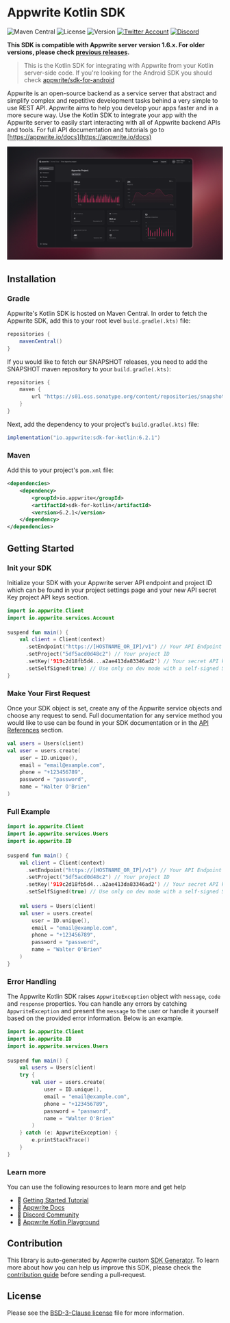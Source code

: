 # Appwrite Kotlin SDK

![Maven Central](https://img.shields.io/maven-central/v/io.appwrite/sdk-for-kotlin.svg?color=green&style=flat-square)
![License](https://img.shields.io/github/license/appwrite/sdk-for-kotlin.svg?style=flat-square)
![Version](https://img.shields.io/badge/api%20version-1.6.1-blue.svg?style=flat-square)
[![Twitter Account](https://img.shields.io/twitter/follow/appwrite?color=00acee&label=twitter&style=flat-square)](https://twitter.com/appwrite)
[![Discord](https://img.shields.io/discord/564160730845151244?label=discord&style=flat-square)](https://appwrite.io/discord)

**This SDK is compatible with Appwrite server version 1.6.x. For older versions, please check [previous releases](https://github.com/appwrite/sdk-for-kotlin/releases).**

 > This is the Kotlin SDK for integrating with Appwrite from your Kotlin server-side code. If you're looking for the Android SDK you should check [appwrite/sdk-for-android](https://github.com/appwrite/sdk-for-android)

Appwrite is an open-source backend as a service server that abstract and simplify complex and repetitive development tasks behind a very simple to use REST API. Appwrite aims to help you develop your apps faster and in a more secure way. Use the Kotlin SDK to integrate your app with the Appwrite server to easily start interacting with all of Appwrite backend APIs and tools. For full API documentation and tutorials go to [https://appwrite.io/docs](https://appwrite.io/docs)

![Appwrite](https://github.com/appwrite/appwrite/raw/main/public/images/github.png)

## Installation

### Gradle

Appwrite's Kotlin SDK is hosted on Maven Central. In order to fetch the Appwrite SDK, add this to your root level `build.gradle(.kts)` file:

```groovy
repositories {      
    mavenCentral()
}
```

If you would like to fetch our SNAPSHOT releases, you need to add the SNAPSHOT maven repository to your `build.gradle(.kts)`:

```groovy
repositories {
    maven {
        url "https://s01.oss.sonatype.org/content/repositories/snapshots/"
    }
}
```

Next, add the dependency to your project's `build.gradle(.kts)` file:

```groovy
implementation("io.appwrite:sdk-for-kotlin:6.2.1")
```

### Maven
Add this to your project's `pom.xml` file:

```xml
<dependencies>
    <dependency>
        <groupId>io.appwrite</groupId>
        <artifactId>sdk-for-kotlin</artifactId>
        <version>6.2.1</version>
    </dependency>
</dependencies>
```


## Getting Started

### Init your SDK

Initialize your SDK with your Appwrite server API endpoint and project ID which can be found in your project settings page and your new API secret Key project API keys section.

```kotlin
import io.appwrite.Client
import io.appwrite.services.Account

suspend fun main() {
    val client = Client(context)
      .setEndpoint("https://[HOSTNAME_OR_IP]/v1") // Your API Endpoint
      .setProject("5df5acd0d48c2") // Your project ID
      .setKey('919c2d18fb5d4...a2ae413da83346ad2') // Your secret API key
      .setSelfSigned(true) // Use only on dev mode with a self-signed SSL cert
}
```

### Make Your First Request

Once your SDK object is set, create any of the Appwrite service objects and choose any request to send. Full documentation for any service method you would like to use can be found in your SDK documentation or in the [API References](https://appwrite.io/docs) section.

```kotlin
val users = Users(client)
val user = users.create(
    user = ID.unique(),
    email = "email@example.com",
    phone = "+123456789",
    password = "password",
    name = "Walter O'Brien"
)
```

### Full Example

```kotlin
import io.appwrite.Client
import io.appwrite.services.Users
import io.appwrite.ID

suspend fun main() {
    val client = Client(context)
      .setEndpoint("https://[HOSTNAME_OR_IP]/v1") // Your API Endpoint
      .setProject("5df5acd0d48c2") // Your project ID
      .setKey('919c2d18fb5d4...a2ae413da83346ad2') // Your secret API key
      .setSelfSigned(true) // Use only on dev mode with a self-signed SSL cert

    val users = Users(client)
    val user = users.create(
        user = ID.unique(),
        email = "email@example.com",
        phone = "+123456789",
        password = "password",
        name = "Walter O'Brien"
    )
}
```

### Error Handling

The Appwrite Kotlin SDK raises `AppwriteException` object with `message`, `code` and `response` properties. You can handle any errors by catching `AppwriteException` and present the `message` to the user or handle it yourself based on the provided error information. Below is an example.

```kotlin
import io.appwrite.Client
import io.appwrite.ID
import io.appwrite.services.Users

suspend fun main() {
    val users = Users(client)
    try {
        val user = users.create(
            user = ID.unique(),
            email = "email@example.com",
            phone = "+123456789",
            password = "password",
            name = "Walter O'Brien"
        )
    } catch (e: AppwriteException) {
        e.printStackTrace()
    }
}
```

### Learn more

You can use the following resources to learn more and get help

- 🚀 [Getting Started Tutorial](https://appwrite.io/docs/getting-started-for-server)
- 📜 [Appwrite Docs](https://appwrite.io/docs)
- 💬 [Discord Community](https://appwrite.io/discord)
- 🚂 [Appwrite Kotlin Playground](https://github.com/appwrite/playground-for-kotlin)


## Contribution

This library is auto-generated by Appwrite custom [SDK Generator](https://github.com/appwrite/sdk-generator). To learn more about how you can help us improve this SDK, please check the [contribution guide](https://github.com/appwrite/sdk-generator/blob/master/CONTRIBUTING.md) before sending a pull-request.

## License

Please see the [BSD-3-Clause license](https://raw.githubusercontent.com/appwrite/appwrite/master/LICENSE) file for more information.